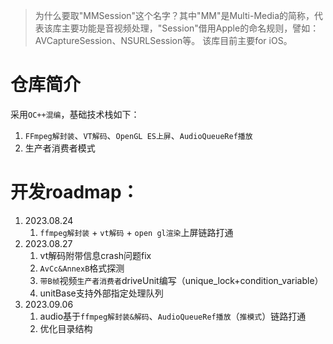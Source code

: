 >为什么要取"MMSession"这个名字？其中"MM"是Multi-Media的简称，代表该库主要功能是音视频处理，"Session"借用Apple的命名规则，譬如：AVCaptureSession、NSURLSession等。
>该库目前主要for iOS。

# 仓库简介
采用`OC++混编`，基础技术栈如下：
1. `FFmpeg解封装`、`VT解码`、`OpenGL ES上屏`、`AudioQueueRef播放`
2. 生产者消费者模式

# 开发roadmap：
1. 2023.08.24 
    1. `ffmpeg解封装` + `vt解码` + `open gl渲染`上屏链路打通
2. 2023.08.27 
    1. vt解码附带信息crash问题fix
    2. `AvCc&AnnexB`格式探测
    3. `带B帧`视频`生产者消费者`driveUnit编写（unique_lock+condition_variable）
    4. unitBase支持外部指定处理队列
3. 2023.09.06
    1. audio基于`ffmpeg解封装&解码`、`AudioQueueRef播放`（`推模式`）链路打通
    2. 优化目录结构
